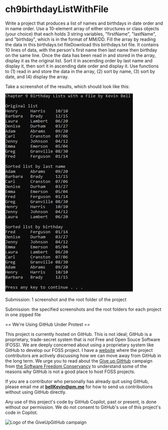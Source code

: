 # ch9birthdayListWithFile

Write a project that produces a list of names and birthdays in date order and in name order. Use a 10-element array of either structures or class objects (your choice) that each holds 3 string variables, "firstName", "lastName", and "birthday", which is in the format of MM/DD. Fill the array by reading the data in this birthdays.txt fileDownload this birthdays.txt file. It contains 10 lines of data, with the person's first name then last name then birthday on the same line. Once the data has been read in and stored in the array, display it as the original list. Sort it in ascending order by last name and display it, then sort it in ascending date order and display it. Use functions to (1) read in and store the data in the array, (2) sort by name, (3) sort by date, and (4) display the array.

Take a screenshot of the results, which should look like this:

![Ch 9 Birthdays](https://github.com/bell-kevin/ch9birthdayListWithFile/blob/main/ch9birthdayListWithFile/birthdayList0.PNG)

Submission: 1 screenshot and the root folder of the project

 

Submission: the specified screenshots and the root folders for each project in one zipped file

== We're Using GitHub Under Protest ==

This project is currently hosted on GitHub.  This is not ideal; GitHub is a
proprietary, trade-secret system that is not Free and Open Souce Software
(FOSS).  We are deeply concerned about using a proprietary system like GitHub
to develop our FOSS project. I have a [website](https://bellKevin.me) where the
project contributors are actively discussing how we can move away from GitHub
in the long term.  We urge you to read about the [Give up GitHub](https://GiveUpGitHub.org) campaign 
from [the Software Freedom Conservancy](https://sfconservancy.org) to understand some of the reasons why GitHub is not 
a good place to host FOSS projects.

If you are a contributor who personally has already quit using GitHub, please
email me at **bellKevin@pm.me** for how to send us contributions without
using GitHub directly.

Any use of this project's code by GitHub Copilot, past or present, is done
without our permission.  We do not consent to GitHub's use of this project's
code in Copilot.

![Logo of the GiveUpGitHub campaign](https://sfconservancy.org/img/GiveUpGitHub.png)
